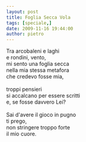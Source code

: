 ```yaml
---
layout: post
title: Foglia Secca Vola
tags: [speciale,]
date: 2009-11-16 19:44:00
author: pietro
---
```

Tra arcobaleni e laghi<br/>e rondini, vento,<br/>mi sento una foglia secca<br/>nella mia stessa metafora<br/>che credevo fosse mia,<br/><br/>troppi pensieri<br/>si accalcano per essere scritti<br/>e, se fosse davvero Lei?<br/><br/>Sai d'avere il gioco in pugno<br/>ti prego,<br/>non stringere troppo forte<br/>il mio cuore.
